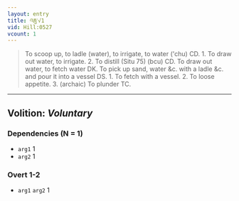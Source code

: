 ```yaml
---
layout: entry
title: འཆུ་√1
vid: Hill:0527
vcount: 1
---
```

> To scoop up, to ladle (water), to irrigate, to water ('chu) CD\. 1\. To draw out water, to irrigate\. 2\. To distill (Situ 75) (bcu) CD\. To draw out water, to fetch water DK\. To pick up sand, water &c\. with a ladle &c\. and pour it into a vessel DS\. 1\. To fetch with a vessel\. 2\. To loose appetite\. 3\. (archaic) To plunder TC\.

---
Volition: _Voluntary_
---

### Dependencies (N = 1)
* `arg1` 1
* `arg2` 1


### Overt 1-2
* `arg1` `arg2` 1
